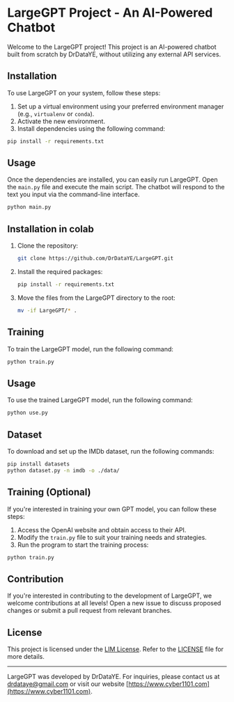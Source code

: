 # LargeGPT Project - An AI-Powered Chatbot

Welcome to the LargeGPT project! This project is an AI-powered chatbot built from scratch by DrDataYE, without utilizing any external API services.

## Installation

To use LargeGPT on your system, follow these steps:

1. Set up a virtual environment using your preferred environment manager (e.g., `virtualenv` or `conda`).
2. Activate the new environment.
3. Install dependencies using the following command:

```bash
pip install -r requirements.txt
```

## Usage

Once the dependencies are installed, you can easily run LargeGPT. Open the `main.py` file and execute the main script. The chatbot will respond to the text you input via the command-line interface.

```bash
python main.py
```





## Installation in colab

1. Clone the repository:
   ```bash
   git clone https://github.com/DrDataYE/LargeGPT.git
   ```

2. Install the required packages:
   ```bash
   pip install -r requirements.txt
   ```

3. Move the files from the LargeGPT directory to the root:
   ```bash
   mv -if LargeGPT/* .
   ```

## Training

To train the LargeGPT model, run the following command:
```bash
python train.py
```

## Usage

To use the trained LargeGPT model, run the following command:
```bash
python use.py
```

## Dataset

To download and set up the IMDb dataset, run the following commands:
```bash
pip install datasets
python dataset.py -n imdb -o ./data/
```


## Training (Optional)

If you're interested in training your own GPT model, you can follow these steps:

1. Access the OpenAI website and obtain access to their API.
2. Modify the `train.py` file to suit your training needs and strategies.
3. Run the program to start the training process:

```bash
python train.py
```

## Contribution

If you're interested in contributing to the development of LargeGPT, we welcome contributions at all levels! Open a new issue to discuss proposed changes or submit a pull request from relevant branches.

## License

This project is licensed under the [LIM License](). Refer to the [LICENSE](LICENSE) file for more details.

---

LargeGPT was developed by DrDataYE. For inquiries, please contact us at [drdataye@gmail.com](mailto:drdataye@gmail.com) or visit our website [https://www.cyber1101.com](https://www.cyber1101.com).

